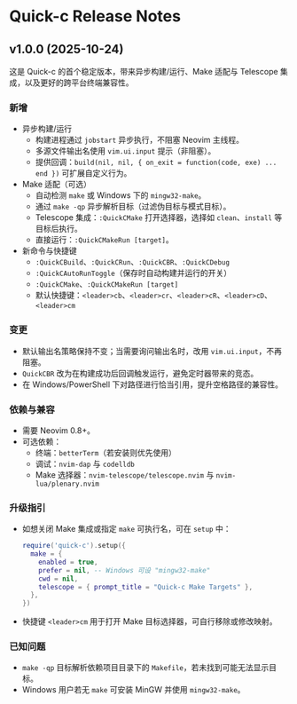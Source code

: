 # Quick-c Release Notes

## v1.0.0 (2025-10-24)

这是 Quick-c 的首个稳定版本，带来异步构建/运行、Make 适配与 Telescope 集成，以及更好的跨平台终端兼容性。

### 新增

- 异步构建/运行
  - 构建进程通过 `jobstart` 异步执行，不阻塞 Neovim 主线程。
  - 多源文件输出名使用 `vim.ui.input` 提示（非阻塞）。
  - 提供回调：`build(nil, nil, { on_exit = function(code, exe) ... end })` 可扩展自定义行为。
- Make 适配（可选）
  - 自动检测 `make` 或 Windows 下的 `mingw32-make`。
  - 通过 `make -qp` 异步解析目标（过滤伪目标与模式目标）。
  - Telescope 集成：`:QuickCMake` 打开选择器，选择如 `clean`、`install` 等目标后执行。
  - 直接运行：`:QuickCMakeRun [target]`。
- 新命令与快捷键
  - `:QuickCBuild`、`:QuickCRun`、`:QuickCBR`、`:QuickCDebug`
  - `:QuickCAutoRunToggle`（保存时自动构建并运行的开关）
  - `:QuickCMake`、`:QuickCMakeRun [target]`
  - 默认快捷键：`<leader>cb`、`<leader>cr`、`<leader>cR`、`<leader>cD`、`<leader>cm`

### 变更

- 默认输出名策略保持不变；当需要询问输出名时，改用 `vim.ui.input`，不再阻塞。
- `QuickCBR` 改为在构建成功后回调触发运行，避免定时器带来的竞态。
- 在 Windows/PowerShell 下对路径进行恰当引用，提升空格路径的兼容性。

### 依赖与兼容

- 需要 Neovim 0.8+。
- 可选依赖：
  - 终端：`betterTerm`（若安装则优先使用）
  - 调试：`nvim-dap` 与 `codelldb`
  - Make 选择器：`nvim-telescope/telescope.nvim` 与 `nvim-lua/plenary.nvim`

### 升级指引

- 如想关闭 Make 集成或指定 `make` 可执行名，可在 `setup` 中：
  ```lua
  require('quick-c').setup({
    make = {
      enabled = true,
      prefer = nil, -- Windows 可设 "mingw32-make"
      cwd = nil,
      telescope = { prompt_title = "Quick-c Make Targets" },
    },
  })
  ```
- 快捷键 `<leader>cm` 用于打开 Make 目标选择器，可自行移除或修改映射。

### 已知问题

- `make -qp` 目标解析依赖项目目录下的 `Makefile`，若未找到可能无法显示目标。
- Windows 用户若无 `make` 可安装 MinGW 并使用 `mingw32-make`。
